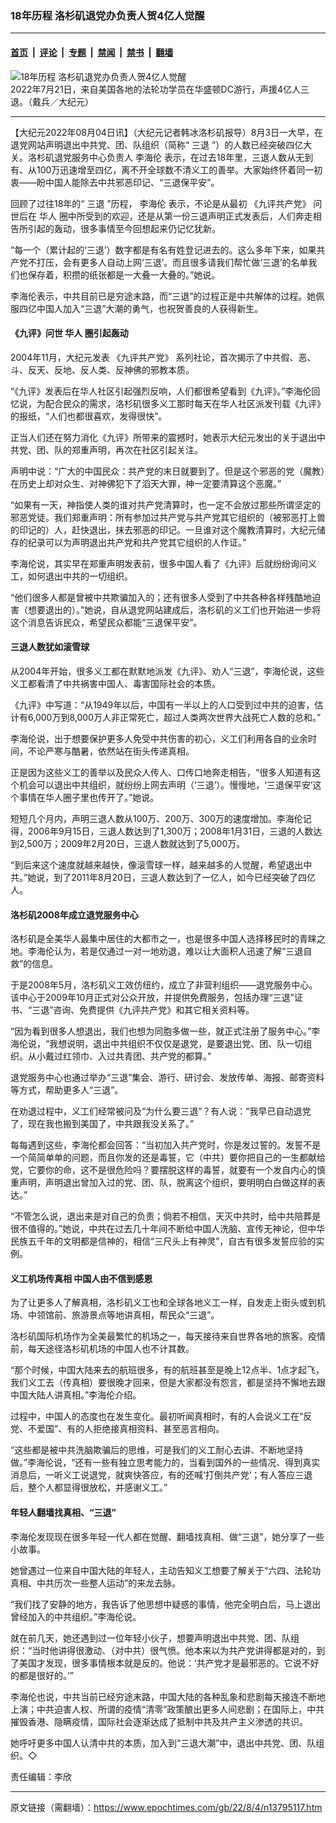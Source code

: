 ### 18年历程 洛杉矶退党办负责人贺4亿人觉醒

---

#### [首页](../../../..?n13795117) &nbsp;|&nbsp; [评论](../../../../../epoch-comment?n13795117) &nbsp;|&nbsp; [专题](../../../../../epoch-special?n13795117) &nbsp;|&nbsp; [禁闻](../../../../../epoch-news?n13795117) &nbsp;|&nbsp; [禁书](../../../../../books?n13795117) &nbsp;|&nbsp; [翻墙](https://github.com/gfw-breaker/nogfw/blob/master/README.md?n13795117)


<div><img alt="18年历程 洛杉矶退党办负责人贺4亿人觉醒" class="attachment-djy_600_400 size-djy_600_400 wp-post-image" src="https://i.epochtimes.com/assets/uploads/2022/07/id13790325-eeaddfacdb623143c955d20ddb5bf08e-1-e1659580630151.jpeg"/>
<div class="caption">
 2022年7月21日，来自美国各地的法轮功学员在华盛顿DC游行，声援4亿人三退。（戴兵／大纪元）
</div></div><hr/><div class="post_content" id="artbody" itemprop="articleBody">
 <!-- article content begin -->
 <p>
  【大纪元2022年08月04日讯】（大纪元记者韩冰洛杉矶报导）8月3日一大早，在退党网站声明退出中共党、团、队组织（简称“
  <ok href="https://www.epochtimes.com/gb/tag/%E4%B8%89%E9%80%80.html">
   三退
  </ok>
  ”）的人数已经突破四亿大关。洛杉矶退党服务中心负责人
  <ok href="https://www.epochtimes.com/gb/tag/%E6%9D%8E%E6%B5%B7%E4%BC%A6.html">
   李海伦
  </ok>
  表示，在过去18年里，三退人数从无到有、从100万迅速增至四亿，离不开全球数不清义工的善举。大家始终怀着同一初衷——盼中国人能除去中共邪恶印记、“三退保平安”。
 </p>
 <p>
  回顾了过往18年的“
  <ok href="https://www.epochtimes.com/gb/tag/%E4%B8%89%E9%80%80.html">
   三退
  </ok>
  ”历程，
  <ok href="https://www.epochtimes.com/gb/tag/%E6%9D%8E%E6%B5%B7%E4%BC%A6.html">
   李海伦
  </ok>
  表示，不论是从最初
  <ok href="https://www.epochtimes.com/gb/tag/%E3%80%8A%E4%B9%9D%E8%AF%84%E5%85%B1%E4%BA%A7%E5%85%9A%E3%80%8B.html">
   《九评共产党》
  </ok>
  问世后在
  <ok href="https://www.epochtimes.com/gb/tag/%E5%8D%8E%E4%BA%BA.html">
   华人
  </ok>
  圈中所受到的欢迎，还是从第一份三退声明正式发表后，人们奔走相告所引起的轰动，很多事情至今回想起来仍记忆犹新。
 </p>
 <p>
  “每一个（累计起的‘三退’）数字都是有名有姓登记进去的。这么多年下来，如果共产党不打压，会有更多人自动上网‘三退’。而且很多请我们帮忙做‘三退’的名单我们也保存着，积攒的纸张都是一大叠一大叠的。”她说。
 </p>
 <p>
  李海伦表示，中共目前已是穷途末路，而“三退”的过程正是中共解体的过程。她佩服四亿中国人加入“三退”大潮的勇气，也祝贺善良的人获得新生。
 </p>
 <h4>
  《九评》问世
  <ok href="https://www.epochtimes.com/gb/tag/%E5%8D%8E%E4%BA%BA.html">
   华人
  </ok>
  圈引起轰动
 </h4>
 <p>
  2004年11月，大纪元发表
  <ok href="https://www.epochtimes.com/gb/tag/%E3%80%8A%E4%B9%9D%E8%AF%84%E5%85%B1%E4%BA%A7%E5%85%9A%E3%80%8B.html">
   《九评共产党》
  </ok>
  系列社论，首次揭示了中共假、恶、斗、反天、反地、反人类、反神佛的邪教本质。
 </p>
 <p>
  “《九评》发表后在华人社区引起强烈反响，人们都很希望看到《九评》。”李海伦回忆说，为配合民众的需求，洛杉矶很多义工那时每天在华人社区派发刊载《九评》的报纸，“人们也都很喜欢，发得很快”。
 </p>
 <p>
  正当人们还在努力消化《九评》所带来的震撼时，她表示大纪元发出的关于退出中共党、团、队的郑重声明，再次在社区引起关注。
 </p>
 <p>
  声明中说：“广大的中国民众：共产党的末日就要到了。但是这个邪恶的党（魔教）在历史上却对众生、对神佛犯下了滔天大罪，神一定要清算这个恶魔。”
 </p>
 <p>
  “如果有一天，神指使人类的谁对共产党清算时，也一定不会放过那些所谓坚定的邪恶党徒。我们郑重声明：所有参加过共产党与共产党其它组织的（被邪恶打上兽的印记的）人，赶快退出，抹去邪恶的印记。一旦谁对这个魔教清算时，大纪元储存的纪录可以为声明退出共产党和共产党其它组织的人作证。”
 </p>
 <p>
  李海伦说，其实早在郑重声明发表前，很多中国人看了《九评》后就纷纷询问义工，如何退出中共的一切组织。
 </p>
 <p>
  “他们很多人都是曾被中共欺骗加入的；还有很多人受到了中共各种各样残酷地迫害（想要退出的）。”她说，自从退党网站建成后，洛杉矶的义工们也开始进一步将这个消息告诉民众，希望民众都能“三退保平安”。
 </p>
 <h4>
  三退人数犹如滚雪球
 </h4>
 <p>
  从2004年开始，很多义工都在默默地派发《九评》、劝人“三退”，李海伦说，这些义工都看清了中共祸害中国人、毒害国际社会的本质。
 </p>
 <p>
  《九评》中写道：“从1949年以后，中国有一半以上的人口受到过中共的迫害，估计有6,000万到8,000万人非正常死亡，超过人类两次世界大战死亡人数的总和。”
 </p>
 <p>
  李海伦说，出于想要保护更多人免受中共伤害的初心，义工们利用各自的业余时间，不论严寒与酷暑，依然站在街头传递真相。
 </p>
 <p>
  正是因为这些义工的善举以及民众人传人、口传口地奔走相告，“很多人知道有这个机会可以退出中共组织，就纷纷上网去声明（‘三退’）。慢慢地，‘三退保平安’这个事情在华人圈子里也传开了。”她说。
 </p>
 <p>
  短短几个月内，声明三退人数从100万、200万、300万的速度增加。李海伦记得，2006年9月15日，三退人数达到了1,300万；2008年1月31日，三退的人数达到2,500万；2009年2月20日，三退人数就达到了5,000万。
 </p>
 <p>
  “到后来这个速度就越来越快，像滚雪球一样，越来越多的人觉醒，希望退出中共。”她说，到了2011年8月20日，三退人数达到了一亿人，如今已经突破了四亿人。
 </p>
 <h4>
  洛杉矶2008年成立退党服务中心
 </h4>
 <p>
  洛杉矶是全美华人最集中居住的大都市之一，也是很多中国人选择移民时的青睐之地。李海伦认为，若是仅通过一对一地劝退，难以让大面积人迅速了解“三退自救”的信息。
 </p>
 <p>
  于是2008年5月，洛杉矶义工效仿纽约，成立了非营利组织——退党服务中心。该中心于2009年10月正式对公众开放，并提供免费服务，包括办理“三退”证书、“三退”咨询、免费提供《九评共产党》和其它相关资料等。
 </p>
 <p>
  “因为看到很多人想退出，我们也想为同胞多做一些，就正式注册了服务中心。”李海伦说，“我想说明，退出中共组织不仅仅是退党，是要退出党、团、队一切组织。从小戴过红领巾、入过共青团、共产党的都算。”
 </p>
 <p>
  退党服务中心也通过举办“三退”集会、游行、研讨会、发放传单、海报、邮寄资料等方式，帮助更多人“三退”。
 </p>
 <p>
  在劝退过程中，义工们经常被问及“为什么要三退”？有人说：“我早已自动退党了，现在我也搬到美国了，中共跟我没关系了。”
 </p>
 <p>
  每每遇到这些，李海伦都会回答：“当初加入共产党时，你是发过誓的。发誓不是一个简简单单的问题，而且你发的还是毒誓，它（中共）要你把自己的一生都献给党，它要你的命，这不是很危险吗？要摆脱这样的毒誓，就要有一个发自内心的慎重声明，声明退出曾加入过的党、团、队，脱离这个组织，要明明白白做这样的表达。”
 </p>
 <p>
  “不管怎么说，退出来是对自己的负责；倘若不相信，天灭中共时，给中共陪葬是很不值得的。”她说，中共在过去几十年间不断给中国人洗脑、宣传无神论，但中华民族五千年的文明都是信神的，相信“三尺头上有神灵”，自古有很多发誓应验的实例。
 </p>
 <h4>
  义工机场传真相 中国人由不信到感恩
 </h4>
 <p>
  为了让更多人了解真相，洛杉矶义工也和全球各地义工一样，自发走上街头或到机场、中领馆前、旅游景点等地讲真相，帮民众“三退”。
 </p>
 <p>
  洛杉矶国际机场作为全美最繁忙的机场之一，每天接待来自世界各地的旅客。疫情前，每天途径洛杉矶机场的中国人也不计其数。
 </p>
 <p>
  “那个时候，中国大陆来去的航班很多，有的航班甚至是晚上12点半、1点才起飞，我们义工去（传真相）要很晚才回来，但是大家都没有怨言，都是坚持不懈地去跟中国大陆人讲真相。”李海伦介绍。
 </p>
 <p>
  过程中，中国人的态度也在发生变化。最初听闻真相时，有的人会说义工在“反党、不爱国”、有的人拒绝接真相资料、甚至恶言相向。
 </p>
 <p>
  “这些都是被中共洗脑欺骗后的思维，可是我们的义工耐心去讲、不断地坚持做。”李海伦说，“还有一些有独立思考能力的，当看到国外的一些情况、得到真实消息后，一听义工说退党，就爽快答应，有的还喊‘打倒共产党’；有人答应三退后，整个人都显得很放松，并感谢义工。”
 </p>
 <h4>
  年轻人翻墙找真相、“三退”
 </h4>
 <p>
  李海伦发现现在很多年轻一代人都在觉醒、翻墙找真相、做“三退”，她分享了一些小故事。
 </p>
 <p>
  她曾遇过一位来自中国大陆的年轻人，主动告知义工想要了解关于“六四、法轮功真相、中共历次一些整人运动”的来龙去脉。
 </p>
 <p>
  “我们找了安静的地方，我告诉了他思想中疑惑的事情，他完全明白后，马上退出曾经加入的中共组织。”李海伦说。
 </p>
 <p>
  就在前几天，她还遇到过一位年轻小伙子，想要声明退出中共党、团、队组织：“当时他讲得很激动、（对中共）很气愤。他本来以为共产党讲得都是对的，到了美国才发现，很多事情根本就是反的。他说：‘共产党才是最邪恶的。它说不好的都是很好的。’”
 </p>
 <p>
  李海伦也说，中共当前已经穷途末路，中国大陆的各种乱象和悲剧每天接连不断地上演；中共迫害人权、所谓的疫情“清零”政策酿出更多人间悲剧；在国际上，中共摧毁香港、隐瞒疫情，国际社会逐渐达成了抵制中共及共产主义渗透的共识。
 </p>
 <p>
  她呼吁更多中国人认清中共的本质，加入到“三退大潮”中，退出中共党、团、队组织。◇
 </p>
 <p>
  责任编辑：李欣
 </p>
 <!-- article content end -->
 <div id="below_article_ad">
 </div>
</div>


---

原文链接（需翻墙）：https://www.epochtimes.com/gb/22/8/4/n13795117.htm